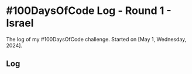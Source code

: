 # #100DaysOfCode Log - Round 1 - Israel

The log of my #100DaysOfCode challenge. Started on [May 1, Wednesday, 2024].

## Log

<!-- ### R1D1 
Started a Weather App. Worked on the draft layout of the app, struggled with OpenWeather API http://www.example.com

### R1D2 -->
